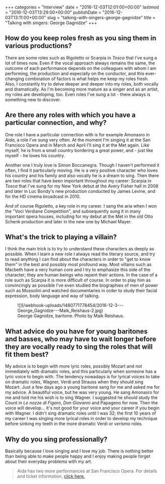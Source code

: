 +++
categories = "Interview"
date = "2016-12-03T12:01:00+00:00"
lastmod = "2016-12-03T13:29:00+00:00"
publishDate = "2016-12-03T13:11:00+00:00"
slug = "talking-with-singers-george-gagnidze"
title = "Talking with singers: George Gagnidze"
+++

## How do you keep roles fresh as you sing them in various productions? 

There are some roles such as Rigoletto or Scarpia in *Tosca* that I've sung a lot of times now. Even if the vocal approach always remains the same, the outcome of each performance depends on the colleagues with whom I am performing, the production and especially on the conductor, and this ever-changing combination of factors is what helps me keep my roles fresh. Also, I constantly try to delve deeper and deeper into my roles, both vocally and dramatically. As I'm becoming more mature as a singer and as an artist, my roles are developing, too. Even roles I've sung a lot - there always is something new to discover. 

## Are there any roles with which you have a particular connection, and why? 

One role I have a particular connection with is for example Amonasro in *Aida*, a role I've sung very often. At the moment I'm singing it at the San Francisco Opera and in March and April I'll sing it at the Met again. Like myself, he is from a small country bordering a great power, and - just like myself - he loves his country. 

Another one I truly love is Simon Boccanegra. Though I haven't performed it often, I find it particularly moving. He is a very positive character who loves his country and his family and also vocally he is a dream to sing. Then there are two roles that have been important throughout my career: Scarpia in *Tosca* that I've sung for my New York debut at the Avery Fisher hall in 2008 and later in Luc Bondy's new production conducted by James Levine, and for the HD cinema broadcast in 2010. 

And of course Rigoletto, a key role in my career. I sang the aria when I won the "Voci Verdiane Competition", and subsequently sung it in many important opera houses, including for my debut at the Met in the old Otto Schenk production and later in the new one by Michael Mayer. 

## What's the trick to playing a villain? 

I think the main trick is to try to understand these characters as deeply as possible. When I learn a new role I always read the literary source, and try to read anything I can find about the characters in order to "get to know them" in the best and possibly most profound way. Most villains such as Macbeth have a very human core and I try to emphasize this side of the character; they are human beings who repent their actions. In the case of a role such as Scarpia it is more difficult of course. In order to play him as convincingly as possible I've even studied the biographies of men of power such as Mussolini and watched documentaries in order to study their facial expression, body language and way of talking. 

<figure data-type="image">
![](/webhook-uploads/1480771778454/2016-12-3---George_Gagnidze---Maik_Reishaus-2.jpg)<figcaption>George Gagnidze, baritone. Photo by Maik Reishaus.</figcaption>
</figure>

## What advice do you have for young baritones and basses, who may have to wait longer before they are vocally ready to sing the roles that will fit them best? 

My advice is to begin with more lyric roles, possibly Mozart and not immediately with dramatic roles, and this particularly when someone has a lyric voice to begin with. The tendency nowadays is for lyrical voices to take on dramatic roles, Wagner, Verdi and Strauss when they should sing Mozart. Just a few days ago a young baritone sang for me and asked me for my advice. A beautiful voice, but he was very young. He sang Amonasro for me and told me his wish is to sing Wagner. I suggested he should study the Count in *Le nozze di Figaro*, *Don Giovanni* and Papageno for now. Then the voice will develop... It's not good for your voice and your career if you begin with Wagner. I didn't sing dramatic roles until I was 32; the first 10 years of my career I was singing more lyrical roles in order to develop my technique before sinking my teeth in the more dramatic Verdi or *verismo* roles. 

## Why do you sing professionally? 

Basically because I love singing and I love my job. There is nothing better than being able to make people happy and I enjoy making people forget about their everyday problems with my art. 

>Aida has two more performances at San Francisco Opera. For details and ticket information, [click here.](http://sfopera.com/discover-opera/201617-season/aida/)
